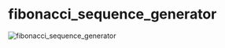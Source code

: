 # fibonacci_sequence_generator
![fibonacci_sequence_generator](https://github.com/nataliawalk/fibonacci_sequence_generator/assets/144123296/7f2464b3-0a7b-4c84-bd03-6d9fe6de5f74)
